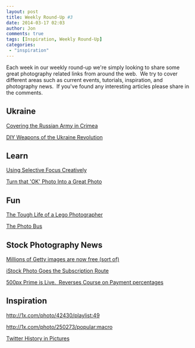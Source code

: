 ```yaml
---
layout: post
title: Weekly Round-Up #3
date: 2014-03-17 02:03
author: Jon
comments: true
tags: [Inspiration, Weekly Round-Up]
categories:
 - "inspiration"
---
```

Each week in our weekly round-up we're simply looking to share some great photography related links from around the web.  We try to cover different areas such as current events, tutorials, inspiration, and photography news.  If you've found any interesting articles please share in the comments.
<h2>Ukraine</h2>
<a href="http://lens.blogs.nytimes.com/2014/03/03/covering-the-russian-army-in-crimea/?_php=true&amp;_type=blogs&amp;_php=true&amp;_type=blogs&amp;smid=tw-share&amp;_r=1" target="_blank">Covering the Russian Army in Crimea</a>

<a href="http://www.wired.com/rawfile/2014/03/ukraine-diy-weapons/#x" target="_blank">DIY Weapons of the Ukraine Revolution</a>
<h2>Learn</h2>
<a href="http://www.lightstalking.com/use-selective-focus-creative-images" target="_blank">Using Selective Focus Creatively</a>

<a href="http://petapixel.com/2014/03/05/tutorial-shares-how-to-turn-an-ok-photo-into-a-great-photo-with-some-post-production-help/" target="_blank">Turn that 'OK' Photo Into a Great Photo</a>
<h2>Fun</h2>
<a href="http://www.theverge.com/2014/3/1/5460306/the-dangerous-beautiful-life-of-a-lego-minifig-photographer" target="_blank">The Tough Life of a Lego Photographer</a>

<a href="https://www.kickstarter.com/projects/1731457982/the-photo-bus" target="_blank">The Photo Bus</a>
<h2>Stock Photography News</h2>
<a href="http://petapixel.com/2014/03/06/gettys-new-embed-tool-makes-millions-photos-free-use-non-commercially" target="_blank">Millions of Getty images are now free (sort of)</a>

<a href="http://www.photographybay.com/2014/03/04/istockphoto-lauches-new-subscription-model-pays-contributors-as-little-as-28-cents-per-image-download" target="_blank">iStock Photo Goes the Subscription Route</a>

<a href="http://www.imaging-resource.com/news/2014/03/06/500px-prime-goes-live-250-for-unlimited-photo-licensing-photographers-get-7" target="_blank">500px Prime is Live.  Reverses Course on Payment percentages</a>
<h2>Inspiration</h2>
<a href="http://1x.com/photo/42430/playlist:49" target="_blank">http://1x.com/photo/42430/playlist:49</a>

<a href="http://1x.com/photo/250273/popular:macro" target="_blank">http://1x.com/photo/250273/popular:macro</a>

<a href="https://twitter.com/HistoryInPics" target="_blank">Twitter History in Pictures</a>

